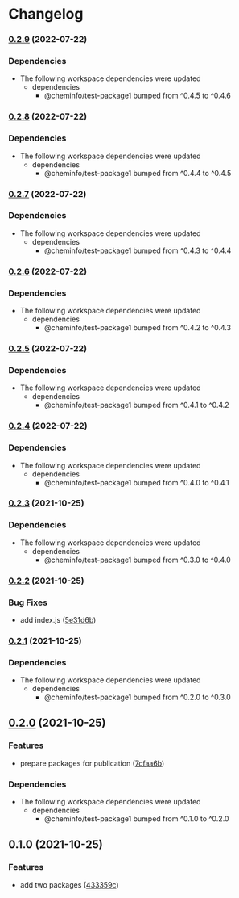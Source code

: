 # Changelog

### [0.2.9](https://www.github.com/cheminfo/test-monorepo/compare/test-package2-v0.2.8...test-package2-v0.2.9) (2022-07-22)


### Dependencies

* The following workspace dependencies were updated
  * dependencies
    * @cheminfo/test-package1 bumped from ^0.4.5 to ^0.4.6

### [0.2.8](https://www.github.com/cheminfo/test-monorepo/compare/test-package2-v0.2.7...test-package2-v0.2.8) (2022-07-22)


### Dependencies

* The following workspace dependencies were updated
  * dependencies
    * @cheminfo/test-package1 bumped from ^0.4.4 to ^0.4.5

### [0.2.7](https://www.github.com/cheminfo/test-monorepo/compare/test-package2-v0.2.6...test-package2-v0.2.7) (2022-07-22)


### Dependencies

* The following workspace dependencies were updated
  * dependencies
    * @cheminfo/test-package1 bumped from ^0.4.3 to ^0.4.4

### [0.2.6](https://www.github.com/cheminfo/test-monorepo/compare/test-package2-v0.2.5...test-package2-v0.2.6) (2022-07-22)


### Dependencies

* The following workspace dependencies were updated
  * dependencies
    * @cheminfo/test-package1 bumped from ^0.4.2 to ^0.4.3

### [0.2.5](https://www.github.com/cheminfo/test-monorepo/compare/test-package2-v0.2.4...test-package2-v0.2.5) (2022-07-22)


### Dependencies

* The following workspace dependencies were updated
  * dependencies
    * @cheminfo/test-package1 bumped from ^0.4.1 to ^0.4.2

### [0.2.4](https://www.github.com/cheminfo/test-monorepo/compare/test-package2-v0.2.3...test-package2-v0.2.4) (2022-07-22)


### Dependencies

* The following workspace dependencies were updated
  * dependencies
    * @cheminfo/test-package1 bumped from ^0.4.0 to ^0.4.1

### [0.2.3](https://www.github.com/cheminfo/test-monorepo/compare/test-package2-v0.2.2...test-package2-v0.2.3) (2021-10-25)


### Dependencies

* The following workspace dependencies were updated
  * dependencies
    * @cheminfo/test-package1 bumped from ^0.3.0 to ^0.4.0

### [0.2.2](https://www.github.com/cheminfo/test-monorepo/compare/test-package2-v0.2.1...test-package2-v0.2.2) (2021-10-25)


### Bug Fixes

* add index.js ([5e31d6b](https://www.github.com/cheminfo/test-monorepo/commit/5e31d6b7da24f6d38e2b362778b8510515b5ac30))

### [0.2.1](https://www.github.com/cheminfo/test-monorepo/compare/test-package2-v0.2.0...test-package2-v0.2.1) (2021-10-25)


### Dependencies

* The following workspace dependencies were updated
  * dependencies
    * @cheminfo/test-package1 bumped from ^0.2.0 to ^0.3.0

## [0.2.0](https://www.github.com/cheminfo/test-monorepo/compare/test-package2-v0.1.0...test-package2-v0.2.0) (2021-10-25)


### Features

* prepare packages for publication ([7cfaa6b](https://www.github.com/cheminfo/test-monorepo/commit/7cfaa6bf5061f472f68d8ee7ded3ea93bf8509db))


### Dependencies

* The following workspace dependencies were updated
  * dependencies
    * @cheminfo/test-package1 bumped from ^0.1.0 to ^0.2.0

## 0.1.0 (2021-10-25)


### Features

* add two packages ([433359c](https://www.github.com/cheminfo/test-monorepo/commit/433359ce54c6e32c71b185e30087193c18a00a06))
